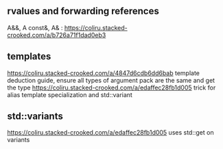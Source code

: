 
## rvalues and forwarding references

A&&, A const&, A& : https://coliru.stacked-crooked.com/a/b726a71f1dad0eb3


## templates

https://coliru.stacked-crooked.com/a/4847d6cdb6dd6bab template deduction guide, ensure all types of argument pack are the same and get the type
https://coliru.stacked-crooked.com/a/edaffec28fb1d005 trick for alias template specialization and std::variant


## std::variants
https://coliru.stacked-crooked.com/a/edaffec28fb1d005 uses std::get on variants

